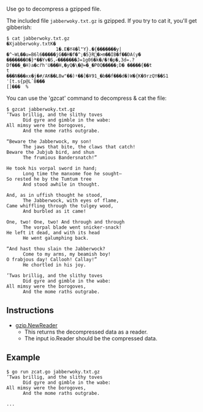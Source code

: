 Use go to decompress a gzipped file.

The included file `jabberwoky.txt.gz` is gzipped. If you try to cat it, you'll get gibberish:

```
$ cat jabberwoky.txt.gz
�Xjabberwoky.txtK�
                  1�.E�Y4�l"Y}.�{�������y|�^~WL��u=B6l6�����jG��H�f�^;�5}R΁�>m��IB�f��DA(y�
�������0�}*��Yv�S,ކ�������J=1g06�k�/�!�p�,3d=.?Df���_�H)a�cȑh'U���H,�yQ�\�@=�_�P0Q�����;D� ��ؚ���{��t
t                                                                                         ���N���xx�j�#/AK��L8w"��)ˠ��]�Ұ91_�b��f���d�)W�{K�9rzQY��S1ˈ[t.s{p@L`B���
[]���  %
```

You can use the 'gzcat' command to decompress & cat the file:

```
$ gzcat jabberwoky.txt.gz
’Twas brillig, and the slithy toves
      Did gyre and gimble in the wabe:
All mimsy were the borogoves,
      And the mome raths outgrabe.

“Beware the Jabberwock, my son!
      The jaws that bite, the claws that catch!
Beware the Jubjub bird, and shun
      The frumious Bandersnatch!”

He took his vorpal sword in hand;
      Long time the manxome foe he sought—
So rested he by the Tumtum tree
      And stood awhile in thought.

And, as in uffish thought he stood,
      The Jabberwock, with eyes of flame,
Came whiffling through the tulgey wood,
      And burbled as it came!

One, two! One, two! And through and through
      The vorpal blade went snicker-snack!
He left it dead, and with its head
      He went galumphing back.

“And hast thou slain the Jabberwock?
      Come to my arms, my beamish boy!
O frabjous day! Callooh! Callay!”
      He chortled in his joy.

’Twas brillig, and the slithy toves
      Did gyre and gimble in the wabe:
All mimsy were the borogoves,
      And the mome raths outgrabe.
```

## Instructions

* [gzip.NewReader](https://golang.org/pkg/compress/gzip/#NewReader)
  * This returns the decompressed data as a reader.
  * The input io.Reader should be the compressed data.

## Example

```
$ go run zcat.go jabberwoky.txt.gz
’Twas brillig, and the slithy toves
      Did gyre and gimble in the wabe:
All mimsy were the borogoves,
      And the mome raths outgrabe.

...
```